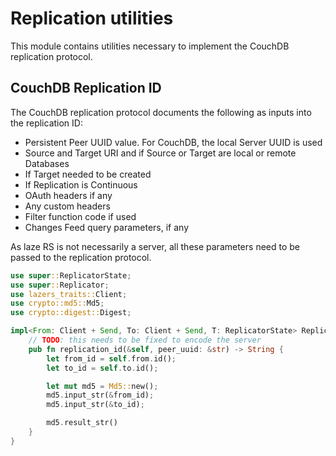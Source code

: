 # Replication utilities

This module contains utilities necessary to implement the CouchDB replication protocol.

## CouchDB Replication ID

The CouchDB replication protocol documents the following as inputs into the replication ID:

* Persistent Peer UUID value. For CouchDB, the local Server UUID is used
* Source and Target URI and if Source or Target are local or remote Databases
* If Target needed to be created
* If Replication is Continuous
* OAuth headers if any
* Any custom headers
* Filter function code if used
* Changes Feed query parameters, if any

As laze RS is not necessarily a server, all these parameters need to be passed to the replication protocol.

```rust
use super::ReplicatorState;
use super::Replicator;
use lazers_traits::Client;
use crypto::md5::Md5;
use crypto::digest::Digest;

impl<From: Client + Send, To: Client + Send, T: ReplicatorState> Replicator<From, To, T> {
    // TODO: this needs to be fixed to encode the server
    pub fn replication_id(&self, peer_uuid: &str) -> String {
        let from_id = self.from.id();
        let to_id = self.to.id();

        let mut md5 = Md5::new();
        md5.input_str(&from_id);
        md5.input_str(&to_id);

        md5.result_str()
    }
}
```
